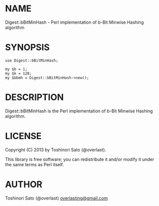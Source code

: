# NAME

Digest::bBitMinHash - Perl implementation of b-Bit Minwise Hashing algorithm

# SYNOPSIS

    use Digest::bBitMinHash;

    my $b = 1;
    my $k = 128;
    my $bbmh = Digest::bBitMinHash->new();

# DESCRIPTION

Digest::bBitMinHash is the Perl implementation of b-Bit Minwise Hashing algorithm.

# LICENSE

Copyright (C) 2013 by Toshinori Sato (@overlast).

This library is free software; you can redistribute it and/or modify
it under the same terms as Perl itself.

# AUTHOR

Toshinori Sato (@overlast) <overlasting@gmail.com>
